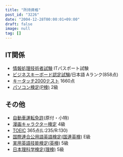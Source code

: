 ```yaml
---
title: "所持資格"
post_id: "3226"
date: "2004-12-28T00:00:01+09:00"
draft: false
image: null
tag: []
---
```



## IT関係



  * [情報処理技術者試験](http://www.jitec.ipa.go.jp/) ITパスポート試験
  * [ビジネスキーボード認定試験](http://www.kentei.ne.jp/busikey/)/日本語 Aランク(858点)
  * [キータッチ2000テスト](http://www.kentei.ne.jp/key/) 1660点
  * [パソコン検定(P検)](http://www.pken.com/) 2級
## その他



  * [自動車運転免許](http://ja.wikipedia.org/wiki/%E9%81%8B%E8%BB%A2%E5%85%8D%E8%A8%B1)(原付・小特)
  * [漫画キャラクター検定](http://www.manken.ne.jp/) 4級
  * [TOEIC](http://www.toeic.or.jp/) 365点(L:235/R:130)
  * [国際連合公用語英語検定(国連英検)](http://www.kokureneiken.jp/) E級
  * [実用英語技能検定(英検)](http://www.eiken.or.jp/) 5級
  * [日本理科学検定(理検)](http://www.rikakentei.com/) 5級
